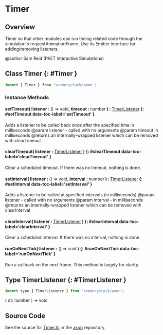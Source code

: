 # Timer

## Overview

Timer so that other modules can run timing related code through the simulation's requestAnimationFrame. Use its
Emitter interface for adding/removing listeners.

@author Sam Reid (PhET Interactive Simulations)

## Class Timer {: #Timer }


```js
import { Timer } from 'scenerystack/axon';
```
### Instance Methods

#### setTimeout( listener : <span style="font-weight: 400;">() =&gt; <span style="color: hsla(calc(var(--md-hue) + 180deg),80%,40%,1);">void</span></span>, timeout : <span style="font-weight: 400;"><span style="color: hsla(calc(var(--md-hue) + 180deg),80%,40%,1);">number</span></span> ) : <span style="font-weight: 400;">[TimerListener](../axon/Timer.md#TimerListener)</span> {: #setTimeout data-toc-label='setTimeout' }

Adds a listener to be called back once after the specified time in milliseconds
@param listener - called with no arguments
@param timeout in milliseconds
@returns an internally-wrapped listener which can be removed with clearTimeout

#### clearTimeout( listener : <span style="font-weight: 400;">[TimerListener](../axon/Timer.md#TimerListener)</span> ) {: #clearTimeout data-toc-label='clearTimeout' }

Clear a scheduled timeout. If there was no timeout, nothing is done.

#### setInterval( listener : <span style="font-weight: 400;">() =&gt; <span style="color: hsla(calc(var(--md-hue) + 180deg),80%,40%,1);">void</span></span>, interval : <span style="font-weight: 400;"><span style="color: hsla(calc(var(--md-hue) + 180deg),80%,40%,1);">number</span></span> ) : <span style="font-weight: 400;">[TimerListener](../axon/Timer.md#TimerListener)</span> {: #setInterval data-toc-label='setInterval' }

Adds a listener to be called at specified intervals (in milliseconds)
@param listener - called with no arguments
@param interval - in milliseconds
@returns an internally-wrapped listener which can be removed with clearInterval

#### clearInterval( listener : <span style="font-weight: 400;">[TimerListener](../axon/Timer.md#TimerListener)</span> ) {: #clearInterval data-toc-label='clearInterval' }

Clear a scheduled interval. If there was no interval, nothing is done.

#### runOnNextTick( listener : <span style="font-weight: 400;">() =&gt; <span style="color: hsla(calc(var(--md-hue) + 180deg),80%,40%,1);">void</span></span> ) {: #runOnNextTick data-toc-label='runOnNextTick' }

Run a callback on the next frame. This method is largely for clarity.



## Type TimerListener {: #TimerListener }


```js
import type { TimerListener } from 'scenerystack/axon';
```
( dt: <span style="color: hsla(calc(var(--md-hue) + 180deg),80%,40%,1);">number</span> ) =&gt; <span style="color: hsla(calc(var(--md-hue) + 180deg),80%,40%,1);">void</span>



## Source Code

See the source for [Timer.ts](https://github.com/phetsims/axon/blob/main/js/Timer.ts) in the [axon](https://github.com/phetsims/axon) repository.
